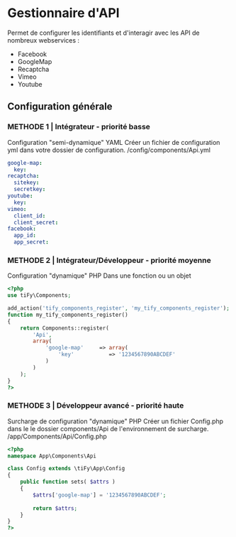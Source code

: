# Gestionnaire d'API

Permet de configurer les identifiants et d'interagir avec les API de nombreux webservices :
- Facebook
- GoogleMap
- Recaptcha
- Vimeo
- Youtube

## Configuration générale

### METHODE 1 | Intégrateur - priorité basse

Configuration "semi-dynamique" YAML 
Créer un fichier de configuration yml dans votre dossier de configuration.
/config/components/Api.yml

```yml
google-map:
  key:
recaptcha:
  sitekey:
  secretkey:
youtube:
  key:
vimeo:
  client_id:
  client_secret:
facebook:
  app_id:
  app_secret:
```

### METHODE 2 | Intégrateur/Développeur - priorité moyenne

Configuration "dynamique" PHP 
Dans une fonction ou un objet

```php
<?php
use tiFy\Components;

add_action('tify_components_register', 'my_tify_components_register');
function my_tify_components_register()
{
    return Components::register(
        'Api',
        array(
            'google-map'     => array( 
                'key'           => '1234567890ABCDEF'
            )
        )
    );
}
?>
```

### METHODE 3 | Développeur avancé - priorité haute

Surcharge de configuration "dynamique" PHP
Créer un fichier Config.php dans le le dossier components/Api de l'environnement de surcharge.
/app/Components/Api/Config.php

```php
<?php
namespace App\Components\Api

class Config extends \tiFy\App\Config
{
    public function sets( $attrs )
    {
        $attrs['google-map'] = '1234567890ABCDEF';
        
        return $attrs;
    }
}
?>
```